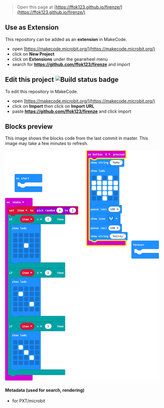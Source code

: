 
> Open this page at [https://ffok123.github.io/firenze/](https://ffok123.github.io/firenze/)

## Use as Extension

This repository can be added as an **extension** in MakeCode.

* open [https://makecode.microbit.org/](https://makecode.microbit.org/)
* click on **New Project**
* click on **Extensions** under the gearwheel menu
* search for **https://github.com/ffok123/firenze** and import

## Edit this project ![Build status badge](https://github.com/ffok123/firenze/workflows/MakeCode/badge.svg)

To edit this repository in MakeCode.

* open [https://makecode.microbit.org/](https://makecode.microbit.org/)
* click on **Import** then click on **Import URL**
* paste **https://github.com/ffok123/firenze** and click import

## Blocks preview

This image shows the blocks code from the last commit in master.
This image may take a few minutes to refresh.

![A rendered view of the blocks](https://github.com/ffok123/firenze/raw/master/.github/makecode/blocks.png)

#### Metadata (used for search, rendering)

* for PXT/microbit
<script src="https://makecode.com/gh-pages-embed.js"></script><script>makeCodeRender("{{ site.makecode.home_url }}", "{{ site.github.owner_name }}/{{ site.github.repository_name }}");</script>
